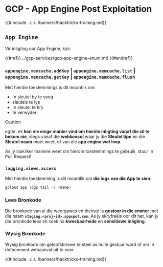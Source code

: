 # GCP - App Engine Post Exploitation

{{#include ../../../banners/hacktricks-training.md}}

## `App Engine`

Vir inligting oor App Engine, kyk:

{{#ref}}
../gcp-services/gcp-app-engine-enum.md
{{#endref}}

### `appengine.memcache.addKey` | `appengine.memcache.list` | `appengine.memcache.getKey` | `appengine.memcache.flush`

Met hierdie toestemmings is dit moontlik om:

- 'n sleutel by te voeg
- sleutels te lys
- 'n sleutel te kry
- te verwyder

> [!CAUTION]
> egter, ek **kon nie enige manier vind om hierdie inligting vanaf die cli te bekom nie**, slegs vanaf die **webkonsol** waar jy die **Sleutel tipe** en die **Sleutel naam** moet weet, of van die **app engine wat loop**.
>
> As jy makliker maniere weet om hierdie toestemmings te gebruik, stuur 'n Pull Request!

### `logging.views.access`

Met hierdie toestemming is dit moontlik om **die logs van die App te sien**:
```bash
gcloud app logs tail -s <name>
```
### Lees Bronkode

Die bronkode van al die weergawes en dienste is **gestoor in die emmer** met die naam **`staging.<proj-id>.appspot.com`**. As jy skryfreëls oor dit het, kan jy die bronkode lees en soek na **kwesbaarhede** en **sensitiewe inligting**.

### Wysig Bronkode

Wysig bronkode om geloofsbriewe te steel as hulle gestuur word of om 'n defacement webaanval uit te voer.

{{#include ../../../banners/hacktricks-training.md}}
